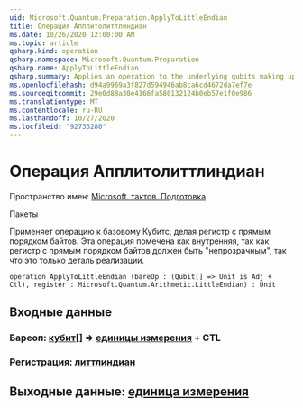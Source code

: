 ```yaml
---
uid: Microsoft.Quantum.Preparation.ApplyToLittleEndian
title: Операция Апплитолиттлиндиан
ms.date: 10/26/2020 12:00:00 AM
ms.topic: article
qsharp.kind: operation
qsharp.namespace: Microsoft.Quantum.Preparation
qsharp.name: ApplyToLittleEndian
qsharp.summary: Applies an operation to the underlying qubits making up a little-endian register. This operation is marked as internal, as a little-endian register is intended to be "opaque," such that this is an implementation detail only.
ms.openlocfilehash: d94a9969a3f827d594946ab8ca6cd4672da7ef7e
ms.sourcegitcommit: 29e0d88a30e4166fa580132124b0eb57e1f0e986
ms.translationtype: MT
ms.contentlocale: ru-RU
ms.lasthandoff: 10/27/2020
ms.locfileid: "92733280"
---
```

# <a name="applytolittleendian-operation"></a>Операция Апплитолиттлиндиан

Пространство имен: [Microsoft. тактов. Подготовка](xref:Microsoft.Quantum.Preparation)

Пакеты [](https://nuget.org/packages/)


Применяет операцию к базовому Кубитс, делая регистр с прямым порядком байтов. Эта операция помечена как внутренняя, так как регистр с прямым порядком байтов должен быть "непрозрачным", так что это только деталь реализации.

```qsharp
operation ApplyToLittleEndian (bareOp : (Qubit[] => Unit is Adj + Ctl), register : Microsoft.Quantum.Arithmetic.LittleEndian) : Unit
```


## <a name="input"></a>Входные данные

### <a name="bareop--qubit--unit-adj--ctl"></a>Бареоп: [кубит](xref:microsoft.quantum.lang-ref.qubit)[] => [единицы измерения](xref:microsoft.quantum.lang-ref.unit) + CTL




### <a name="register--littleendian"></a>Регистрация: [литтлиндиан](xref:Microsoft.Quantum.Arithmetic.LittleEndian)





## <a name="output--unit"></a>Выходные данные: [единица измерения](xref:microsoft.quantum.lang-ref.unit)

